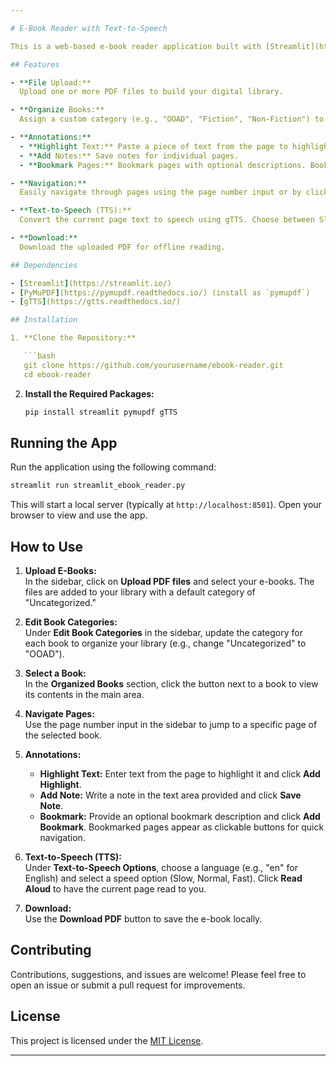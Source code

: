 ```yaml
---

# E-Book Reader with Text-to-Speech

This is a web-based e-book reader application built with [Streamlit](https://streamlit.io/). It allows users to upload PDF e-books, organize them into custom categories, navigate pages, highlight text, add notes, bookmark pages, and listen to the content using text-to-speech (TTS) powered by [gTTS](https://gtts.readthedocs.io/).

## Features

- **File Upload:**  
  Upload one or more PDF files to build your digital library.

- **Organize Books:**  
  Assign a custom category (e.g., "OOAD", "Fiction", "Non-Fiction") to each uploaded book for easier management.

- **Annotations:**  
  - **Highlight Text:** Paste a piece of text from the page to highlight it.
  - **Add Notes:** Save notes for individual pages.
  - **Bookmark Pages:** Bookmark pages with optional descriptions. Bookmarks are clickable to jump directly to that page.

- **Navigation:**  
  Easily navigate through pages using the page number input or by clicking on a bookmark.

- **Text-to-Speech (TTS):**  
  Convert the current page text to speech using gTTS. Choose between Slow, Normal, or Fast options (with Fast treated the same as Normal due to gTTS limitations).

- **Download:**  
  Download the uploaded PDF for offline reading.

## Dependencies

- [Streamlit](https://streamlit.io/)
- [PyMuPDF](https://pymupdf.readthedocs.io/) (install as `pymupdf`)
- [gTTS](https://gtts.readthedocs.io/)

## Installation

1. **Clone the Repository:**

   ```bash
   git clone https://github.com/yourusername/ebook-reader.git
   cd ebook-reader
   ```

2. **Install the Required Packages:**

   ```bash
   pip install streamlit pymupdf gTTS
   ```

## Running the App

Run the application using the following command:

```bash
streamlit run streamlit_ebook_reader.py
```

This will start a local server (typically at `http://localhost:8501`). Open your browser to view and use the app.

## How to Use

1. **Upload E-Books:**  
   In the sidebar, click on **Upload PDF files** and select your e-books. The files are added to your library with a default category of "Uncategorized."

2. **Edit Book Categories:**  
   Under **Edit Book Categories** in the sidebar, update the category for each book to organize your library (e.g., change "Uncategorized" to "OOAD").

3. **Select a Book:**  
   In the **Organized Books** section, click the button next to a book to view its contents in the main area.

4. **Navigate Pages:**  
   Use the page number input in the sidebar to jump to a specific page of the selected book.

5. **Annotations:**  
   - **Highlight Text:** Enter text from the page to highlight it and click **Add Highlight**.
   - **Add Note:** Write a note in the text area provided and click **Save Note**.
   - **Bookmark:** Provide an optional bookmark description and click **Add Bookmark**. Bookmarked pages appear as clickable buttons for quick navigation.

6. **Text-to-Speech (TTS):**  
   Under **Text-to-Speech Options**, choose a language (e.g., "en" for English) and select a speed option (Slow, Normal, Fast). Click **Read Aloud** to have the current page read to you.

7. **Download:**  
   Use the **Download PDF** button to save the e-book locally.

## Contributing

Contributions, suggestions, and issues are welcome! Please feel free to open an issue or submit a pull request for improvements.

## License

This project is licensed under the [MIT License](LICENSE).

---
```

